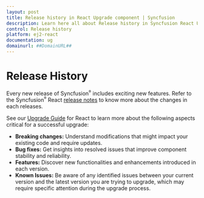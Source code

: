 ```yaml
---
layout: post
title: Release history in React Upgrade component | Syncfusion
description: Learn here all about Release history in Syncfusion React Upgrade component of Syncfusion Essential JS 2 and more.
control: Release history 
platform: ej2-react
documentation: ug
domainurl: ##DomainURL##
---
```


# Release History

Every new release of Syncfusion<sup style="font-size:70%">&reg;</sup> includes exciting new features. Refer to the Syncfusion<sup style="font-size:70%">&reg;</sup> React [release notes](https://ej2.syncfusion.com/react/documentation/release-notes/index/) to know more about the changes in each releases.

See our [Upgrade Guide](https://help.syncfusion.com/upgrade-guide/react-ui-components) for React to learn more about the following aspects critical for a successful upgrade:

*   **Breaking changes:** Understand modifications that might impact your existing code and require updates.
*   **Bug fixes:** Get insights into resolved issues that improve component stability and reliability.
*   **Features:** Discover new functionalities and enhancements introduced in each version.
*   **Known Issues:** Be aware of any identified issues between your current version and the latest version you are trying to upgrade, which may require specific attention during the upgrade process.